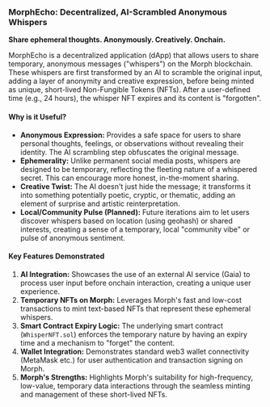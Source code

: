 
### **MorphEcho: Decentralized, AI-Scrambled Anonymous Whispers**

**Share ephemeral thoughts. Anonymously. Creatively. Onchain.**

MorphEcho is a decentralized application (dApp) that allows users to share temporary, anonymous messages ("whispers") on the Morph blockchain. These whispers are first transformed by an AI to scramble the original input, adding a layer of anonymity and creative expression, before being minted as unique, short-lived Non-Fungible Tokens (NFTs). After a user-defined time (e.g., 24 hours), the whisper NFT expires and its content is "forgotten".

#### **Why is it Useful?**

-   **Anonymous Expression:** Provides a safe space for users to share personal thoughts, feelings, or observations without revealing their identity. The AI scrambling step obfuscates the original message.
-   **Ephemerality:** Unlike permanent social media posts, whispers are designed to be temporary, reflecting the fleeting nature of a whispered secret. This can encourage more honest, in-the-moment sharing.
-   **Creative Twist:** The AI doesn't just hide the message; it transforms it into something potentially poetic, cryptic, or thematic, adding an element of surprise and artistic reinterpretation.
-   **Local/Community Pulse (Planned):** Future iterations aim to let users discover whispers based on location (using geohash) or shared interests, creating a sense of a temporary, local "community vibe" or pulse of anonymous sentiment.

#### **Key Features Demonstrated**

1.  **AI Integration:** Showcases the use of an external AI service (Gaia) to process user input before onchain interaction, creating a unique user experience.
2.  **Temporary NFTs on Morph:** Leverages Morph's fast and low-cost transactions to mint text-based NFTs that represent these ephemeral whispers.
3.  **Smart Contract Expiry Logic:** The underlying smart contract (`WhisperNFT.sol`) enforces the temporary nature by having an expiry time and a mechanism to "forget" the content.
4.  **Wallet Integration:** Demonstrates standard web3 wallet connectivity (MetaMask etc.) for user authentication and transaction signing on Morph.
5.  **Morph's Strengths:** Highlights Morph's suitability for high-frequency, low-value, temporary data interactions through the seamless minting and management of these short-lived NFTs.